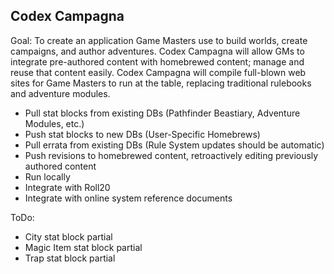 Codex Campagna
---

Goal: To create an application Game Masters use to build worlds, create campaigns, and author adventures. Codex Campagna will allow GMs to integrate pre-authored content with homebrewed content; manage and reuse that content easily. Codex Campagna will compile full-blown web sites for Game Masters to run at the table, replacing traditional rulebooks and adventure modules.

- Pull stat blocks from existing DBs (Pathfinder Beastiary, Adventure Modules, etc.)
- Push stat blocks to new DBs (User-Specific Homebrews)
- Pull errata from existing DBs (Rule System updates should be automatic)
- Push revisions to homebrewed content, retroactively editing previously authored content
- Run locally
- Integrate with Roll20
- Integrate with online system reference documents

ToDo:

- City stat block partial
- Magic Item stat block partial
- Trap stat block partial